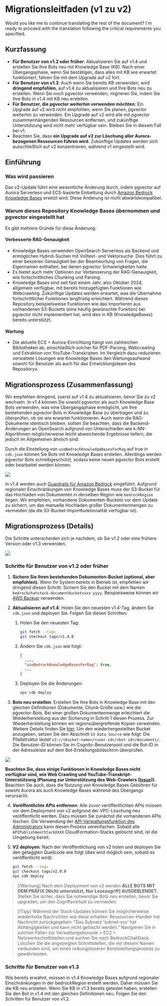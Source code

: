 # Migrationsleitfaden (v1 zu v2)

Would you like me to continue translating the rest of the document? I'm ready to proceed with the translation following the critical requirements you specified.

## Kurzfassung

- **Für Benutzer von v1.2 oder früher**: Aktualisieren Sie auf v1.4 und erstellen Sie Ihre Bots neu mit Knowledge Base (KB). Nach einer Übergangsphase, wenn Sie bestätigen, dass alles mit KB wie erwartet funktioniert, fahren Sie mit dem Upgrade auf v2 fort.
- **Für Benutzer von v1.3**: Auch wenn Sie bereits KB verwenden, wird **dringend empfohlen**, auf v1.4 zu aktualisieren und Ihre Bots neu zu erstellen. Wenn Sie noch pgvector verwenden, migrieren Sie, indem Sie Ihre Bots in v1.4 mit KB neu erstellen.
- **Für Benutzer, die pgvector weiterhin verwenden möchten**: Ein Upgrade auf v2 wird nicht empfohlen, wenn Sie planen, pgvector weiterhin zu verwenden. Ein Upgrade auf v2 wird alle mit pgvector zusammenhängenden Ressourcen entfernen, und zukünftige Unterstützung wird nicht mehr verfügbar sein. Bleiben Sie in diesem Fall bei v1.
- Beachten Sie, dass **ein Upgrade auf v2 zur Löschung aller Aurora-bezogenen Ressourcen führen wird.** Zukünftige Updates werden sich ausschließlich auf v2 konzentrieren, während v1 eingestellt wird.

## Einführung

### Was wird passieren

Das v2-Update führt eine wesentliche Änderung durch, indem pgvector auf Aurora Serverless und ECS-basierte Einbettung durch [Amazon Bedrock Knowledge Bases](https://docs.aws.amazon.com/bedrock/latest/userguide/knowledge-base.html) ersetzt wird. Diese Änderung ist nicht abwärtskompatibel.

### Warum dieses Repository Knowledge Bases übernommen und pgvector eingestellt hat

Es gibt mehrere Gründe für diese Änderung:

#### Verbesserte RAG-Genauigkeit

- Knowledge Bases verwenden OpenSearch Serverless als Backend und ermöglichen Hybrid-Suchen mit Volltext- und Vektorsuche. Dies führt zu einer besseren Genauigkeit bei der Beantwortung von Fragen, die Eigennamen enthalten, bei denen pgvector Schwierigkeiten hatte.
- Es bietet auch mehr Optionen zur Verbesserung der RAG-Genauigkeit, wie fortschrittliches Chunking und Parsing.
- Knowledge Bases sind seit fast einem Jahr, also Oktober 2024, allgemein verfügbar, mit bereits hinzugefügten Funktionen wie Webcrawling. Zukünftige Updates werden erwartet, was die Übernahme fortschrittlicher Funktionen langfristig erleichtert. Während dieses Repository beispielsweise Funktionen wie das Importieren aus vorhandenen S3-Buckets (eine häufig gewünschte Funktion) bei pgvector nicht implementiert hat, wird dies in KB (KnowledgeBases) bereits unterstützt.

#### Wartung

- Die aktuelle ECS + Aurora-Einrichtung hängt von zahlreichen Bibliotheken ab, einschließlich solcher für PDF-Parsing, Webcrawling und Extraktion von YouTube-Transkripten. Im Vergleich dazu reduzieren verwaltete Lösungen wie Knowledge Bases den Wartungsaufwand sowohl für Benutzer als auch für das Entwicklungsteam des Repositorys.

## Migrationsprozess (Zusammenfassung)

Wir empfehlen dringend, zuerst auf v1.4 zu aktualisieren, bevor Sie zu v2 wechseln. In v1.4 können Sie sowohl pgvector als auch Knowledge Base Bots verwenden, was eine Übergangsphase ermöglicht, um Ihre bestehenden pgvector Bots in Knowledge Base zu übertragen und zu überprüfen, ob sie wie erwartet funktionieren. Auch wenn die RAG-Dokumente identisch bleiben, sollten Sie beachten, dass die Backend-Änderungen an OpenSearch aufgrund von Unterschieden wie k-NN-Algorithmen möglicherweise leicht abweichende Ergebnisse liefern, die jedoch im Allgemeinen ähnlich sind.

Durch die Einstellung von `useBedrockKnowledgeBasesForRag` auf true in `cdk.json` können Sie Bots mit Knowledge Bases erstellen. Allerdings werden pgvector Bots schreibgeschützt, sodass keine neuen pgvector Bots erstellt oder bearbeitet werden können.

![](../imgs/v1_to_v2_readonly_bot.png)

In v1.4 werden auch [Guardrails für Amazon Bedrock](https://aws.amazon.com/jp/bedrock/guardrails/) eingeführt. Aufgrund regionaler Einschränkungen von Knowledge Bases muss der S3-Bucket für das Hochladen von Dokumenten in derselben Region wie `bedrockRegion` liegen. Wir empfehlen, vorhandene Dokumenten-Buckets vor dem Update zu sichern, um das manuelle Hochladen großer Dokumentenmengen zu vermeiden (da die S3-Bucket-Importfunktionalität verfügbar ist).

## Migrationsprozess (Details)

Die Schritte unterscheiden sich je nachdem, ob Sie v1.2 oder eine frühere Version oder v1.3 verwenden.

![](../imgs/v1_to_v2_arch.png)

### Schritte für Benutzer von v1.2 oder früher

1. **Sichern Sie Ihren bestehenden Dokumenten-Bucket (optional, aber empfohlen).** Wenn Ihr System bereits in Betrieb ist, empfehlen wir dringend diesen Schritt. Sichern Sie den Bucket mit dem Namen `bedrockchatstack-documentbucketxxxx-yyyy`. Beispielsweise können wir [AWS Backup](https://docs.aws.amazon.com/aws-backup/latest/devguide/s3-backups.html) verwenden.

2. **Aktualisieren auf v1.4**: Holen Sie den neuesten v1.4-Tag, ändern Sie `cdk.json` und deployen Sie. Folgen Sie diesen Schritten:

   1. Holen Sie den neuesten Tag:
      ```bash
      git fetch --tags
      git checkout tags/v1.4.0
      ```
   2. Ändern Sie `cdk.json` wie folgt:
      ```json
      {
        ...,
        "useBedrockKnowledgeBasesForRag": true,
        ...
      }
      ```
   3. Deployen Sie die Änderungen:
      ```bash
      npx cdk deploy
      ```

3. **Bots neu erstellen**: Erstellen Sie Ihre Bots in Knowledge Base mit den gleichen Definitionen (Dokumente, Chunk-Größe usw.) wie die pgvector-Bots. Bei einer großen Dokumentenmenge erleichtert die Wiederherstellung aus der Sicherung in Schritt 1 diesen Prozess. Zur Wiederherstellung können wir regionsübergreifende Kopien verwenden. Weitere Details finden Sie [hier](https://docs.aws.amazon.com/aws-backup/latest/devguide/restoring-s3.html). Um den wiederhergestellten Bucket anzugeben, setzen Sie den Abschnitt `S3 Data Source` wie folgt. Die Pfadstruktur lautet `s3://<bucket-name>/<user-id>/<bot-id>/documents/`. Die Benutzer-ID können Sie im Cognito-Benutzerpool und die Bot-ID in der Adressleiste auf dem Bot-Erstellungsbildschirm überprüfen.

![](../imgs/v1_to_v2_KB_s3_source.png)

**Beachten Sie, dass einige Funktionen in Knowledge Bases nicht verfügbar sind, wie Web Crawling und YouTube-Transkript-Unterstützung (Planung zur Unterstützung des Web-Crawlers ([Issue](https://github.com/aws-samples/bedrock-chat/issues/557))).** Beachten Sie auch, dass die Nutzung von Knowledge Bases Gebühren für sowohl Aurora als auch Knowledge Bases während des Übergangs verursacht.

4. **Veröffentlichte APIs entfernen**: Alle zuvor veröffentlichten APIs müssen vor dem Deployment von v2 aufgrund der VPC-Löschung neu veröffentlicht werden. Dazu müssen Sie zunächst die vorhandenen APIs löschen. Die Verwendung der [API-Verwaltungsfunktion des Administrators](../ADMINISTRATOR_de-DE.md) kann diesen Prozess vereinfachen. Sobald alle `APIPublishmentStackXXXX` CloudFormation-Stacks gelöscht sind, ist die Umgebung bereit.

5. **V2 deployen**: Nach der Veröffentlichung von v2 holen und deployen Sie den getaggten Quellcode wie folgt (dies wird möglich sein, sobald es veröffentlicht wird):
   ```bash
   git fetch --tags
   git checkout tags/v2.0.0
   npx cdk deploy
   ```

> [!Warnung]
> Nach dem Deployment von v2 werden **ALLE BOTS MIT DEM PRÄFIX [Nicht unterstützt, Nur Lesezugriff] AUSGEBLENDET.** Stellen Sie sicher, dass Sie notwendige Bots neu erstellen, bevor Sie upgraden, um den Zugriffsverlust zu vermeiden.

> [!Tipp]
> Während der Stack-Updates können Sie möglicherweise wiederholte Nachrichten wie diese erhalten: Ressourcen-Handler hat Nachricht zurückgegeben: "Das Subnetz 'subnet-xxx' hat Abhängigkeiten und kann nicht gelöscht werden." Navigieren Sie in solchen Fällen zur Verwaltungskonsole > EC2 > Netzwerkschnittstellen und suchen Sie nach BedrockChatStack. Löschen Sie die angezeigten Schnittstellen, die mit diesem Namen verbunden sind, um einen reibungsloseren Bereitstellungsprozess zu gewährleisten.

### Schritte für Benutzer von v1.3

Wie bereits erwähnt, müssen in v1.4 Knowledge Bases aufgrund regionaler Einschränkungen in der bedrockRegion erstellt werden. Daher müssen Sie die KB neu erstellen. Wenn Sie KB in v1.3 bereits getestet haben, erstellen Sie den Bot in v1.4 mit den gleichen Definitionen neu. Folgen Sie den Schritten für Benutzer von v1.2.
